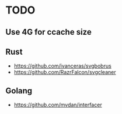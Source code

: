 # TODO

## Use 4G for ccache size

## Rust

* https://github.com/ivanceras/svgbobrus
* https://github.com/RazrFalcon/svgcleaner

## Golang

* https://github.com/mvdan/interfacer
